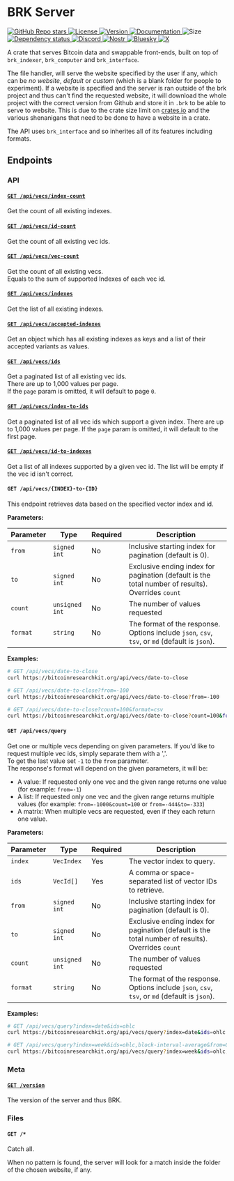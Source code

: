 # BRK Server

<p align="left">
  <a href="https://github.com/bitcoinresearchkit/brk">
    <img alt="GitHub Repo stars" src="https://img.shields.io/github/stars/bitcoinresearchkit/brk?style=social">
  </a>
  <a href="https://github.com/bitcoinresearchkit/brk/blob/main/LICENSE.md">
    <img src="https://img.shields.io/crates/l/brk" alt="License" />
  </a>
  <a href="https://crates.io/crates/brk_server">
    <img src="https://img.shields.io/crates/v/brk_server" alt="Version" />
  </a>
  <a href="https://docs.rs/brk_server">
    <img src="https://img.shields.io/docsrs/brk_server" alt="Documentation" />
  </a>
  <img src="https://img.shields.io/crates/size/brk_server" alt="Size" />
  <a href="https://deps.rs/crate/brk_server">
    <img src="https://deps.rs/crate/brk_server/latest/status.svg" alt="Dependency status">
  </a>
  <a href="https://discord.gg/HaR3wpH3nr">
    <img src="https://img.shields.io/discord/1350431684562124850?label=discord" alt="Discord" />
  </a>
  <a href="https://primal.net/p/nprofile1qqsfw5dacngjlahye34krvgz7u0yghhjgk7gxzl5ptm9v6n2y3sn03sqxu2e6">
    <img src="https://img.shields.io/badge/nostr-purple?link=https%3A%2F%2Fprimal.net%2Fp%2Fnprofile1qqsfw5dacngjlahye34krvgz7u0yghhjgk7gxzl5ptm9v6n2y3sn03sqxu2e6" alt="Nostr" />
  </a>
  <a href="https://bsky.app/profile/bitcoinresearchkit.org">
    <img src="https://img.shields.io/badge/bluesky-blue?link=https%3A%2F%2Fbsky.app%2Fprofile%2Fbitcoinresearchkit.org" alt="Bluesky" />
  </a>
  <a href="https://x.com/brkdotorg">
    <img src="https://img.shields.io/badge/x.com-black" alt="X" />
  </a>
</p>

A crate that serves Bitcoin data and swappable front-ends, built on top of `brk_indexer`, `brk_computer` and `brk_interface`.

The file handler, will serve the website specified by the user if any, which can be *no website*, *default* or *custom* (which is a blank folder for people to experiment). If a website is specified and the server is ran outside of the brk project and thus can't find the requested website, it will download the whole project with the correct version from Github and store it in `.brk` to be able to serve to website. This is due to the crate size limit on [crates.io](https://crates.io) and the various shenanigans that need to be done to have a website in a crate.

The API uses `brk_interface` and so inherites all of its features including formats.

## Endpoints

### API

#### [`GET /api/vecs/index-count`](https://bitcoinresearchkit.org/api/vecs/index-count)

Get the count of all existing indexes.

#### [`GET /api/vecs/id-count`](https://bitcoinresearchkit.org/api/vecs/id-count)

Get the count of all existing vec ids.

#### [`GET /api/vecs/vec-count`](https://bitcoinresearchkit.org/api/vecs/vec-count)

Get the count of all existing vecs. \
Equals to the sum of supported Indexes of each vec id.

#### [`GET /api/vecs/indexes`](https://bitcoinresearchkit.org/api/vecs/indexes)

Get the list of all existing indexes.

#### [`GET /api/vecs/accepted-indexes`](https://bitcoinresearchkit.org/api/vecs/accepted-indexes)

Get an object which has all existing indexes as keys and a list of their accepted variants as values.

#### [`GET /api/vecs/ids`](https://bitcoinresearchkit.org/api/vecs/ids)

Get a paginated list of all existing vec ids. \
There are up to 1,000 values per page. \
If the `page` param is omitted, it will default to page `0`.

#### [`GET /api/vecs/index-to-ids`](https://bitcoinresearchkit.org/api/vecs/index-to-ids)

Get a paginated list of all vec ids which support a given index.
There are up to 1,000 values per page.
If the `page` param is omitted, it will default to the first page.

#### [`GET /api/vecs/id-to-indexes`](https://bitcoinresearchkit.org/api/vecs/id-to-indexes)

Get a list of all indexes supported by a given vec id.
The list will be empty if the vec id isn't correct.

#### `GET /api/vecs/{INDEX}-to-{ID}`

This endpoint retrieves data based on the specified vector index and id.

**Parameters:**

| Parameter | Type | Required | Description |
| --- | --- | --- | --- |
| `from` | `signed int` | No | Inclusive starting index for pagination (default is 0). |
| `to` | `signed int` | No | Exclusive ending index for pagination (default is the total number of results). Overrides `count` |
| `count` | `unsigned int` | No | The number of values requested |
| `format` | `string` | No | The format of the response. Options include `json`, `csv`, `tsv`, or `md` (default is `json`). |

**Examples:**

```sh
# GET /api/vecs/date-to-close
curl https://bitcoinresearchkit.org/api/vecs/date-to-close

# GET /api/vecs/date-to-close?from=-100
curl https://bitcoinresearchkit.org/api/vecs/date-to-close?from=-100

# GET /api/vecs/date-to-close?count=100&format=csv
curl https://bitcoinresearchkit.org/api/vecs/date-to-close?count=100&format=csv
```

#### `GET /api/vecs/query`

Get one or multiple vecs depending on given parameters.
If you'd like to request multiple vec ids, simply separate them with a ','. \
To get the last value set `-1` to the `from` parameter. \
The response's format will depend on the given parameters, it will be:
- A value: If requested only one vec and the given range returns one value (for example: `from=-1`)
- A list: If requested only one vec and the given range returns multiple values (for example: `from=-1000&count=100` or `from=-444&to=-333`)
- A matrix: When multiple vecs are requested, even if they each return one value.

**Parameters:**

| Parameter | Type | Required | Description |
| --- | --- | --- | --- |
| `index` | `VecIndex` | Yes | The vector index to query. |
| `ids` | `VecId[]` | Yes | A comma or space-separated list of vector IDs to retrieve. |
| `from` | `signed int` | No | Inclusive starting index for pagination (default is 0). |
| `to` | `signed int` | No | Exclusive ending index for pagination (default is the total number of results). Overrides `count` |
| `count` | `unsigned int` | No | The number of values requested |
| `format` | `string` | No | The format of the response. Options include `json`, `csv`, `tsv`, or `md` (default is `json`). |

**Examples:**

```sh
# GET /api/vecs/query?index=date&ids=ohlc
curl https://bitcoinresearchkit.org/api/vecs/query?index=date&ids=ohlc

# GET /api/vecs/query?index=week&ids=ohlc,block-interval-average&from=0&to=20&format=md
curl https://bitcoinresearchkit.org/api/vecs/query?index=week&ids=ohlc,block-interval-average&from=0&to=20&format=md
```

### Meta

#### [`GET /version`](https://bitcoinresearchkit.org/version)

The version of the server and thus BRK.

### Files

#### `GET /*`

Catch all.

When no pattern is found, the server will look for a match inside the folder of the chosen website, if any.
